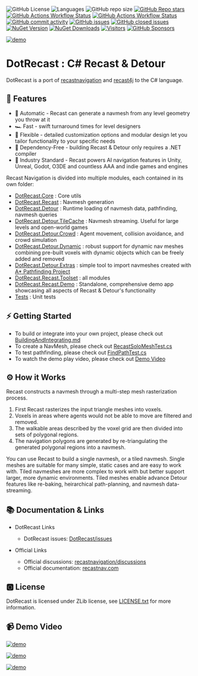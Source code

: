 ![GitHub License](https://img.shields.io/github/license/ikpil/DotRecast?style=for-the-badge)
![Languages](https://img.shields.io/github/languages/top/ikpil/DotRecast?style=for-the-badge)
![GitHub repo size](https://img.shields.io/github/repo-size/ikpil/DotRecast?style=for-the-badge)
[![GitHub Repo stars](https://img.shields.io/github/stars/ikpil/DotRecast?style=for-the-badge&logo=github)](https://github.com/ikpil/DotRecast)
[![GitHub Actions Workflow Status](https://img.shields.io/github/actions/workflow/status/ikpil/DotRecast/dotnet.yml?style=for-the-badge&logo=github)](https://github.com/ikpil/DotRecast/actions/workflows/dotnet.yml)
[![GitHub Actions Workflow Status](https://img.shields.io/github/actions/workflow/status/ikpil/DotRecast/codeql.yml?style=for-the-badge&logo=github&label=CODEQL)](https://github.com/ikpil/DotRecast/actions/workflows/codeql.yml)
[![GitHub commit activity](https://img.shields.io/github/commit-activity/m/ikpil/DotRecast?style=for-the-badge&logo=github)](https://github.com/ikpil/DotRecast/commits)
[![GitHub issues](https://img.shields.io/github/issues-raw/ikpil/DotRecast?style=for-the-badge&logo=github&color=44cc11)](https://github.com/ikpil/DotRecast/issues)
[![GitHub closed issues](https://img.shields.io/github/issues-closed-raw/ikpil/DotRecast?style=for-the-badge&logo=github&color=a371f7)](https://github.com/ikpil/DotRecast/issues)
[![NuGet Version](https://img.shields.io/nuget/vpre/DotRecast.Core?style=for-the-badge&logo=nuget)](https://www.nuget.org/packages/DotRecast.Core)
[![NuGet Downloads](https://img.shields.io/nuget/dt/DotRecast.Core?style=for-the-badge&logo=nuget)](https://www.nuget.org/packages/DotRecast.Core)
[![Visitors](https://api.visitorbadge.io/api/daily?path=ikpil%2FDotRecast&countColor=%23263759)](https://visitorbadge.io/status?path=ikpil%2FDotRecast)
[![GitHub Sponsors](https://img.shields.io/github/sponsors/ikpil?style=for-the-badge&logo=GitHub-Sponsors&link=https%3A%2F%2Fgithub.com%2Fsponsors%2Fikpil)](https://github.com/sponsors/ikpil)

[![demo](https://user-images.githubusercontent.com/313821/266750582-8cf67832-1206-4b58-8c1f-7205210cbf22.gif)](https://youtu.be/zIFIgziKLhQ)

# DotRecast : C# Recast & Detour

DotRecast is a port of [recastnavigation](https://github.com/recastnavigation/recastnavigation) and [recast4j](https://github.com/ppiastucki/recast4j) to the C# language.

## 🚀 Features
 
- 🤖 Automatic - Recast can generate a navmesh from any level geometry you throw at it
- 🏎️ Fast - swift turnaround times for level designers
- 🧘 Flexible - detailed customization options and modular design let you tailor functionality to your specific needs
- 🚫 Dependency-Free - building Recast & Detour only requires a .NET compiler
- 💪 Industry Standard - Recast powers AI navigation features in Unity, Unreal, Godot, O3DE and countless AAA and indie games and engines

Recast Navigation is divided into multiple modules, each contained in its own folder:

- [DotRecast.Core](src/DotRecast.Core) : Core utils
- [DotRecast.Recast](src/DotRecast.Recast) : Navmesh generation
- [DotRecast.Detour](src/DotRecast.Detour) : Runtime loading of navmesh data, pathfinding, navmesh queries
- [DotRecast.Detour.TileCache](src/DotRecast.Detour.TileCache) : Navmesh streaming. Useful for large levels and open-world games
- [DotRecast.Detour.Crowd](src/DotRecast.Detour.Crowd) : Agent movement, collision avoidance, and crowd simulation
- [DotRecast.Detour.Dynamic](src/DotRecast.Detour.Dynamic) : robust support for dynamic nav meshes combining pre-built voxels with dynamic objects which can be freely added and removed
- [DotRecast.Detour.Extras](src/DotRecast.Detour.Extras) : simple tool to import navmeshes created with [A* Pathfinding Project](https://arongranberg.com/astar/)
- [DotRecast.Recast.Toolset](src/DotRecast.Recast.Toolset) : all modules
- [DotRecast.Recast.Demo](src/DotRecast.Recast.Demo) : Standalone, comprehensive demo app showcasing all aspects of Recast & Detour's functionality
- [Tests](test) : Unit tests

## ⚡ Getting Started
 
- To build or integrate into your own project, please check out [BuildingAndIntegrating.md](BuildingAndIntegrating.md)
- To create a NavMesh, please check out [RecastSoloMeshTest.cs](test/DotRecast.Recast.Test/RecastSoloMeshTest.cs)
- To test pathfinding, please check out [FindPathTest.cs](test/DotRecast.Detour.Test/FindPathTest.cs)
- To watch the demo play video, please check out [Demo Video](#-demo-video)

## ⚙ How it Works

Recast constructs a navmesh through a multi-step mesh rasterization process.

1. First Recast rasterizes the input triangle meshes into voxels.
2. Voxels in areas where agents would not be able to move are filtered and removed.
3. The walkable areas described by the voxel grid are then divided into sets of polygonal regions.
4. The navigation polygons are generated by re-triangulating the generated polygonal regions into a navmesh.

You can use Recast to build a single navmesh, or a tiled navmesh.
Single meshes are suitable for many simple, static cases and are easy to work with.
Tiled navmeshes are more complex to work with but better support larger, more dynamic environments.  Tiled meshes enable advance Detour features like re-baking, heirarchical path-planning, and navmesh data-streaming.

## 📚 Documentation & Links

- DotRecast Links
  - DotRecast issues: [DotRecast/issues](https://github.com/ikpil/DotRecast/issues)
 
- Official Links
  - Official discussions: [recastnavigation/discussions](https://github.com/recastnavigation/recastnavigation/discussions)
  - Official documentation: [recastnav.com](https://recastnav.com)

## 🅾 License

DotRecast is licensed under ZLib license, see [LICENSE.txt](LICENSE.txt) for more information.

## 📹 Demo Video

[![demo](https://img.youtube.com/vi/zIFIgziKLhQ/0.jpg)](https://youtu.be/zIFIgziKLhQ)

[![demo](https://img.youtube.com/vi/CPvc19gNUEk/0.jpg)](https://youtu.be/CPvc19gNUEk)

[![demo](https://img.youtube.com/vi/pe5jpGUNPRg/0.jpg)](https://youtu.be/pe5jpGUNPRg)

